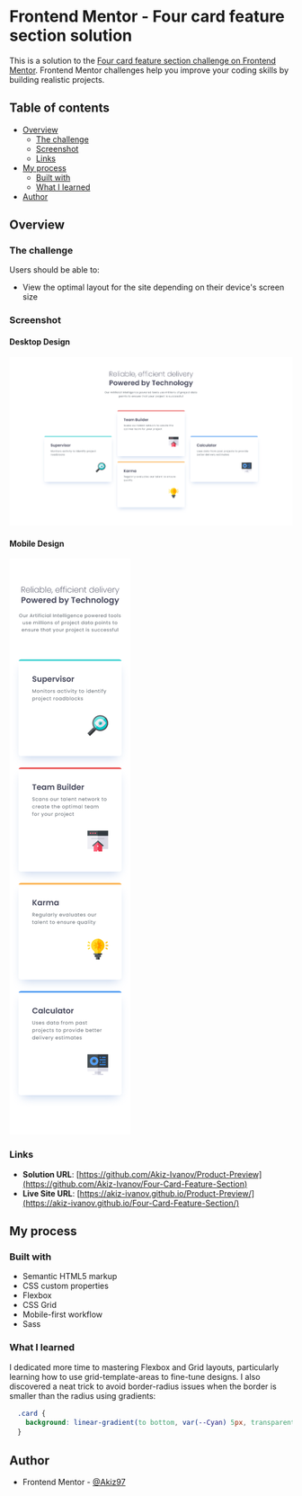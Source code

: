 # Frontend Mentor - Four card feature section solution

This is a solution to the [Four card feature section challenge on Frontend Mentor](https://www.frontendmentor.io/challenges/four-card-feature-section-weK1eFYK). Frontend Mentor challenges help you improve your coding skills by building realistic projects. 

## Table of contents

- [Overview](#overview)
  - [The challenge](#the-challenge)
  - [Screenshot](#screenshot)
  - [Links](#links)
- [My process](#my-process)
  - [Built with](#built-with)
  - [What I learned](#what-i-learned)
- [Author](#author)


## Overview

### The challenge

Users should be able to:

- View the optimal layout for the site depending on their device's screen size

### Screenshot

#### Desktop Design

![](./design-previews/desktop-design.png)

#### Mobile Design

![](./design-previews/mobile-design.png)

### Links

- **Solution URL**: [https://github.com/Akiz-Ivanov/Product-Preview](https://github.com/Akiz-Ivanov/Four-Card-Feature-Section)
- **Live Site URL**: [https://akiz-ivanov.github.io/Product-Preview/](https://akiz-ivanov.github.io/Four-Card-Feature-Section/)

## My process

### Built with

- Semantic HTML5 markup
- CSS custom properties
- Flexbox
- CSS Grid
- Mobile-first workflow
- Sass


### What I learned

I dedicated more time to mastering Flexbox and Grid layouts, particularly learning how to use grid-template-areas to fine-tune designs. I also discovered a neat trick to avoid border-radius issues when the border is smaller than the radius using gradients:

```css
  .card {
    background: linear-gradient(to bottom, var(--Cyan) 5px, transparent 5px), var(--White);
  }
```


## Author

- Frontend Mentor - [@Akiz97](https://www.frontendmentor.io/profile/Akiz97)
